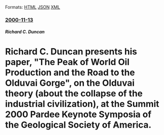 
Formats: [HTML](/news/2000/11/13/richard-c-duncan-presents-his-paper-the-peak-of-world-oil-production-and-the-road-to-the-olduvai-gorge-on-the-olduvai-theory-about-th.html)  [JSON](/news/2000/11/13/richard-c-duncan-presents-his-paper-the-peak-of-world-oil-production-and-the-road-to-the-olduvai-gorge-on-the-olduvai-theory-about-th.json)  [XML](/news/2000/11/13/richard-c-duncan-presents-his-paper-the-peak-of-world-oil-production-and-the-road-to-the-olduvai-gorge-on-the-olduvai-theory-about-th.xml)  

### [2000-11-13](/news/2000/11/13/index.md)

##### Richard C. Duncan
#  Richard C. Duncan presents his paper, "The Peak of World Oil Production and the Road to the Olduvai Gorge", on the Olduvai theory (about the collapse of the industrial civilization), at the Summit 2000 Pardee Keynote Symposia of the Geological Society of America.



